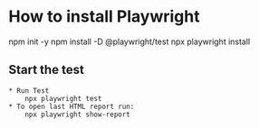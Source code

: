 # How to install Playwright

npm init -y
npm install -D @playwright/test
npx playwright install

## Start the test
    * Run Test
        npx playwright test
    * To open last HTML report run:
        npx playwright show-report